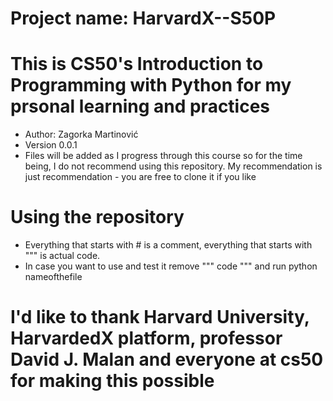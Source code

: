 # Project name: HarvardX--S50P
# This is CS50's Introduction to Programming with Python for my prsonal learning and practices
- Author: Zagorka Martinović
- Version 0.0.1
- Files will be added as I progress through this course so for the time being, I do not recommend using this repository. My recommendation is just recommendation -  you are free to clone it if you like

# Using the repository
- Everything that starts with # is a comment, everything that starts with """ is actual code.
- In case you want to use and test it remove """ code """ and run python nameofthefile


# I'd like to thank Harvard University, HarvardedX platform, professor David J. Malan and everyone at cs50 for making this possible
